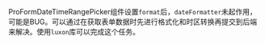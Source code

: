 ProFormDateTimeRangePicker组件设置`format`后，`dateFormatter`未起作用，可能是BUG。可以通过在获取表单数据时先进行格式化和时区转换再提交到后端来解决。使用`luxon`库可以完成这个任务。
